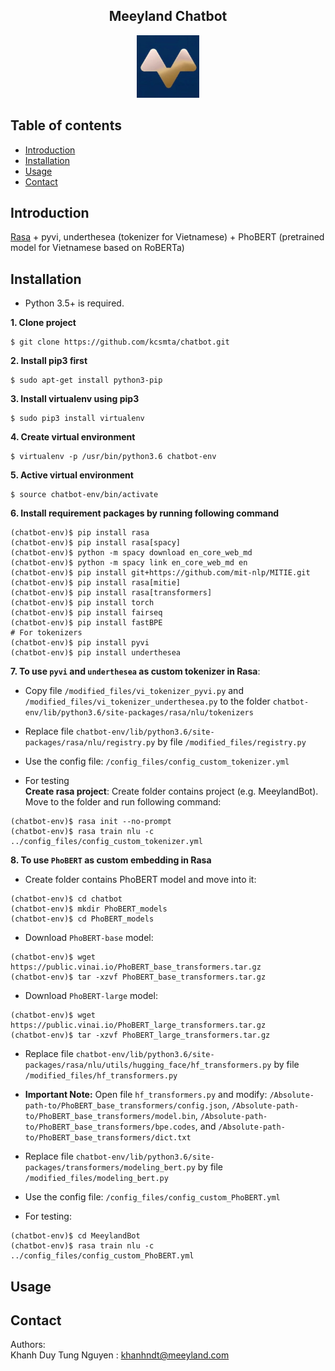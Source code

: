 <h2 align='center'>Meeyland Chatbot</h2>
<p align="center">
<img src="resources/logo.jpg" width="100" height="100" title="Multi-task learning model">
</p>

<!-- Table of content-->
## Table of contents
* [Introduction](#introduction)
* [Installation](#installation)
* [Usage](#usage)
* [Contact](#contact)

## Introduction
[Rasa](https://rasa.com/) + pyvi, underthesea (tokenizer for Vietnamese) + PhoBERT (pretrained model for Vietnamese based on RoBERTa)

## Installation
* Python 3.5+ is required.

**1. Clone project**

``` shell script
$ git clone https://github.com/kcsmta/chatbot.git
```

**2. Install pip3 first**
```shell script
$ sudo apt-get install python3-pip
```

**3. Install virtualenv using pip3**
```shell script
$ sudo pip3 install virtualenv
```

**4. Create virtual environment**
```shell script
$ virtualenv -p /usr/bin/python3.6 chatbot-env
```

**5. Active virtual environment**
```shell script
$ source chatbot-env/bin/activate 
```

**6. Install requirement packages by running following command**
```shell script
(chatbot-env)$ pip install rasa
(chatbot-env)$ pip install rasa[spacy]
(chatbot-env)$ python -m spacy download en_core_web_md
(chatbot-env)$ python -m spacy link en_core_web_md en
(chatbot-env)$ pip install git+https://github.com/mit-nlp/MITIE.git
(chatbot-env)$ pip install rasa[mitie]
(chatbot-env)$ pip install rasa[transformers]
(chatbot-env)$ pip install torch
(chatbot-env)$ pip install fairseq
(chatbot-env)$ pip install fastBPE
# For tokenizers
(chatbot-env)$ pip install pyvi
(chatbot-env)$ pip install underthesea
```

**7. To use `pyvi` and `underthesea` as custom tokenizer in Rasa**: 
* Copy file `/modified_files/vi_tokenizer_pyvi.py` and `/modified_files/vi_tokenizer_underthesea.py`
to the folder `chatbot-env/lib/python3.6/site-packages/rasa/nlu/tokenizers`

<!-- 
2. Registry new tokenizers by adding following lines into file
`chatbot-env/lib/python3.6/site-packages/rasa/nlu/registry.py`:
```shell script
from rasa.nlu.tokenizers.vi_tokenizer_underthesea import VietnameseTokenizer_underthesea
from rasa.nlu.tokenizers.vi_tokenizer_pyvi import VietnameseTokenizer_pyvi
```

And then add to `component_classes` list:

```
VietnameseTokenizer_underthesea,
VietnameseTokenizer_pyvi
```
-->

* Replace file `chatbot-env/lib/python3.6/site-packages/rasa/nlu/registry.py` by file 
`/modified_files/registry.py`

* Use the config file: `/config_files/config_custom_tokenizer.yml`

* For testing\
**Create rasa project**: Create folder contains project (e.g. MeeylandBot). Move to the folder 
and run following command:
```shell script
(chatbot-env)$ rasa init --no-prompt
(chatbot-env)$ rasa train nlu -c ../config_files/config_custom_tokenizer.yml
```

**8. To use `PhoBERT` as custom embedding in Rasa**
* Create folder contains PhoBERT model and move into it:
```shell script
(chatbot-env)$ cd chatbot
(chatbot-env)$ mkdir PhoBERT_models
(chatbot-env)$ cd PhoBERT_models
```
* Download `PhoBERT-base` model:
```shell script
(chatbot-env)$ wget https://public.vinai.io/PhoBERT_base_transformers.tar.gz
(chatbot-env)$ tar -xzvf PhoBERT_base_transformers.tar.gz
```
* Download `PhoBERT-large` model:
```shell script
(chatbot-env)$ wget https://public.vinai.io/PhoBERT_large_transformers.tar.gz
(chatbot-env)$ tar -xzvf PhoBERT_large_transformers.tar.gz
```
* Replace file `chatbot-env/lib/python3.6/site-packages/rasa/nlu/utils/hugging_face/hf_transformers.py` 
by file `/modified_files/hf_transformers.py`
* **Important Note:** Open file `hf_transformers.py` and modify: `/Absolute-path-to/PhoBERT_base_transformers/config.json`,
`/Absolute-path-to/PhoBERT_base_transformers/model.bin`,
`/Absolute-path-to/PhoBERT_base_transformers/bpe.codes`, and
`/Absolute-path-to/PhoBERT_base_transformers/dict.txt`

* Replace file `chatbot-env/lib/python3.6/site-packages/transformers/modeling_bert.py` 
by file `/modified_files/modeling_bert.py`

* Use the config file: `/config_files/config_custom_PhoBERT.yml`
* For testing:
```shell script
(chatbot-env)$ cd MeeylandBot
(chatbot-env)$ rasa train nlu -c ../config_files/config_custom_PhoBERT.yml
```

## Usage


## Contact
Authors: \
Khanh Duy Tung Nguyen : khanhndt@meeyland.com